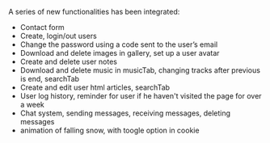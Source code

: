 A series of new functionalities has been integrated:
<ul>
  <li>Contact form</li>
      <li>Create, login/out users</li>
        <li>Change the password using a code sent to the user’s email</li>
  <li>Download and delete images in gallery, set up a user avatar</li>
  <li>Create and delete user notes</li>
  <li>Download and delete music in musicTab, changing tracks after previous is end, searchTab</li>
  <li>Create and edit user html articles, searchTab</li>
  <li>User log history, reminder for user if he haven't visited the page for over a week</li>
  <li>Chat system, sending messages, receiving messages, deleting messages</li>
  <li>animation of falling snow, with toogle option in cookie</li>
    </ul>
    

